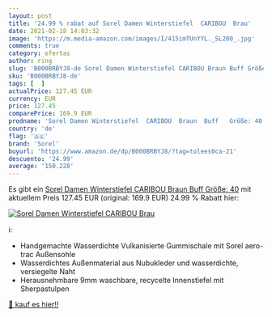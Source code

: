 ```yaml
---
layout: post
title: '24.99 % rabat auf Sorel Damen Winterstiefel  CARIBOU  Brau'
date: 2021-02-18 14:03:32
image: 'https://m.media-amazon.com/images/I/415imTUnYYL._SL200_.jpg'
comments: true
category: ofertas
author: ring
slug: 'B000BRBYJ8-de Sorel Damen Winterstiefel CARIBOU Braun Buff Größe: 40'
sku: 'B000BRBYJ8-de'
tags: [  ]
actualPrice: 127.45 EUR
currency: EUR
price: 127.45
comparePrice: 169.9 EUR
prodname: 'Sorel Damen Winterstiefel  CARIBOU  Braun  Buff   Größe: 40'
country: 'de'
flag: '🇩🇪'
brand: 'Sorel'
buyurl: 'https://www.amazon.de/dp/B000BRBYJ8/?tag=tolees0ca-21'
descuento: '24.99'
average: '150.228'
---
```


Es gibt ein [Sorel Damen Winterstiefel  CARIBOU  Braun  Buff   Größe: 40](https://www.amazon.de/dp/B000BRBYJ8/?tag=tolees0ca-21) mit aktuellem Preis 127.45 EUR (original: 169.9 EUR) 24.99 % Rabatt hier:

[![Sorel Damen Winterstiefel  CARIBOU  Brau](https://m.media-amazon.com/images/I/415imTUnYYL._SL200_.jpg)](https://www.amazon.de/dp/B000BRBYJ8/?tag=tolees0ca-21)

ℹ️:

- Handgemachte Wasserdichte Vulkanisierte Gummischale mit Sorel aero-trac Außensohle
- Wasserdichtes Außenmaterial aus Nubukleder und wasserdichte, versiegelte Naht
- Herausnehmbare 9mm waschbare, recycelte Innenstiefel mit Sherpastulpen

[🛒 kauf es hier!!](https://www.amazon.de/dp/B000BRBYJ8/?tag=tolees0ca-21)
